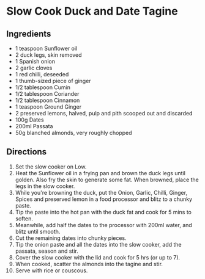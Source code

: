 # Slow Cook Duck and Date Tagine

## Ingredients
- 1 teaspoon Sunflower oil
- 2 duck legs, skin removed
- 1 Spanish onion
- 2 garlic cloves
- 1 red chilli, deseeded
- 1 thumb-sized piece of ginger
- 1/2 tablespoon Cumin
- 1/2 tablespoon Coriander
- 1/2 tablespoon Cinnamon
- 1 teaspoon Ground Ginger
- 2 preserved lemons, halved, pulp and pith scooped out and discarded
- 100g Dates
- 200ml Passata
- 50g blanched almonds, very roughly chopped

## Directions
1. Set the slow cooker on Low.
1. Heat the Sunflower oil in a frying pan and brown the duck legs until golden.  Also fry the skin to generate some fat.  When browned, place the legs in the slow cooker.
1. While you're browning the duck, put the Onion, Garlic, Chilli, Ginger, Spices and preserved lemon in a food processor
   and blitz to a chunky paste.
1. Tip the paste into the hot pan with the duck fat and cook for 5 mins to soften.
1. Meanwhile, add half the dates to the processor with 200ml water, and blitz until smooth.
1. Cut the remaining dates into chunky pieces.
1. Tip the onion paste and all the dates into the slow cooker, add the passata, season and stir.
1. Cover the slow cooker with the lid and cook for 5 hrs (or up to 7).
1. When cooked, scatter the almonds into the tagine and stir.
1. Serve with rice or couscous.
